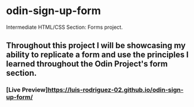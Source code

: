 # odin-sign-up-form

Intermediate HTML/CSS Section: Forms project.

## Throughout this project I will be showcasing my ability to replicate a form and use the principles I learned throughout the Odin Project's form section.

### [Live Preview]https://luis-rodriguez-02.github.io/odin-sign-up-form/
